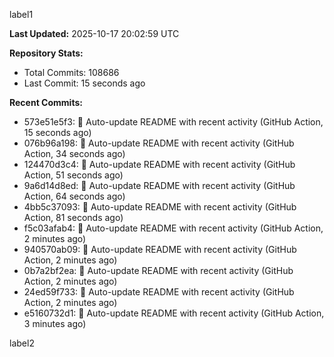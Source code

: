 
label1 
<!-- ACTIVITY_START -->
**Last Updated:** 2025-10-17 20:02:59 UTC

**Repository Stats:**
- Total Commits: 108686
- Last Commit: 15 seconds ago

**Recent Commits:**
- 573e51e5f3: 🤖 Auto-update README with recent activity (GitHub Action, 15 seconds ago)
- 076b96a198: 🤖 Auto-update README with recent activity (GitHub Action, 34 seconds ago)
- 124470d3c4: 🤖 Auto-update README with recent activity (GitHub Action, 51 seconds ago)
- 9a6d14d8ed: 🤖 Auto-update README with recent activity (GitHub Action, 64 seconds ago)
- 4bb5c37093: 🤖 Auto-update README with recent activity (GitHub Action, 81 seconds ago)
- f5c03afab4: 🤖 Auto-update README with recent activity (GitHub Action, 2 minutes ago)
- 940570ab09: 🤖 Auto-update README with recent activity (GitHub Action, 2 minutes ago)
- 0b7a2bf2ea: 🤖 Auto-update README with recent activity (GitHub Action, 2 minutes ago)
- 24ed59f733: 🤖 Auto-update README with recent activity (GitHub Action, 2 minutes ago)
- e5160732d1: 🤖 Auto-update README with recent activity (GitHub Action, 3 minutes ago)
<!-- ACTIVITY_END -->

label2
